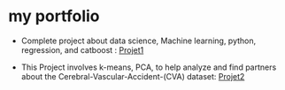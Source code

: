 # my portfolio

- Complete project about data science, Machine learning, python, regression, and catboost : [Projet1](https://github.com/charlyBraga/analysis-price-host)

- This Project involves k-means, PCA, to help analyze and find partners about the Cerebral-Vascular-Accident-(CVA) dataset: [Projet2](https://github.com/charlyBraga/datamining-kemans-PCA-TSNE--Cerebral-Vascular-Accident-CVA-/blob/main/UNIFEI_Minera%C3%A7%C3%A3o_de_dados_charlybraga.ipynb)

